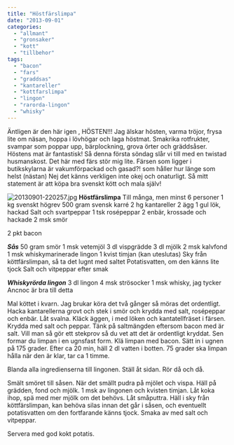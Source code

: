 ```yaml
---
title: "Höstfärslimpa"
date: "2013-09-01"
categories: 
  - "allmant"
  - "gronsaker"
  - "kott"
  - "tillbehor"
tags: 
  - "bacon"
  - "fars"
  - "graddsas"
  - "kantareller"
  - "kottfarslimpa"
  - "lingon"
  - "rarorda-lingon"
  - "whisky"
---
```


Äntligen är den här igen , HÖSTEN!!! Jag älskar hösten, varma tröjor, frysa lite om näsan, hoppa i lövhögar och laga höstmat. Smakrika rotfrukter, svampar som poppar upp, bärplockning, grova örter och gräddsåser. Höstens mat är fantastisk! Så denna första söndag slår vi till med en twistad husmanskost. Det här med färs stör mig lite. Färsen som ligger i butikskylarna är vakumförpackad och gasad?! som håller hur länge som helst (nästan) Nej det känns verkligen inte okej och onaturligt. Så mitt statement är att köpa bra svenskt kött och mala själv!  
  
![20130901-220257.jpg](/static/img/20130901-220257.jpg)
 **Höstfärslimpa** Till många, men minst 6 personer 1 kg svenskt högrev 500 gram svensk karré 2 hg kantareller 2 ägg 1 gul lök, hackad Salt och svartpeppar 1 tsk rosépeppar 2 enbär, krossade och hackade 2 msk smör

2 pkt bacon

**_Sås_** 50 gram smör 1 msk vetemjöl 3 dl vispgrädde 3 dl mjölk 2 msk kalvfond 1 msk whiskymarinerade lingon 1 kvist timjan (kan uteslutas) Sky från köttfärslimpan, så ta det lugnt med saltet Potatisvatten, om den känns lite tjock Salt och vitpeppar efter smak

**_Whiskyrörda lingon_** 3 dl lingon 4 msk strösocker 1 msk whisky, jag tycker Ancnoc är bra till detta

Mal köttet i kvarn. Jag brukar köra det två gånger så möras det ordentligt. Hacka kantarellerna grovt och stek i smör och krydda med salt, rosépeppar och enbär. Låt svalna. Kläck äggen, i med löken och kantatellfräset i färsen. Krydda med salt och peppar. Tänk på saltmängden eftersom bacon med är salt. Vill man så gör ett stekprov så du vet att det är ordentligt kryddat. Sen formar du limpan i en ugnsfast form. Klä limpan med bacon. Sätt in i ugnen på 175 grader. Efter ca 20 min, häll 2 dl vatten i botten. 75 grader ska limpan hålla när den är klar, tar ca 1 timme.

Blanda alla ingredienserna till lingonen. Ställ åt sidan. Rör då och då.

Smält smöret till såsen. När det smällt pudra på mjölet och vispa. Häll på grädden, fond och mjölk. 1 msk av lingonen och kvisten timjan. Låt koka ihop, spä med mer mjölk om det behövs. Låt småputtra. Häll i sky från köttfärslimpan, kan behöva silas innan det går i såsen, och eventuellt potatisvatten om den fortfarande känns tjock. Smaka av med salt och vitpeppar.

Servera med god kokt potatis.
